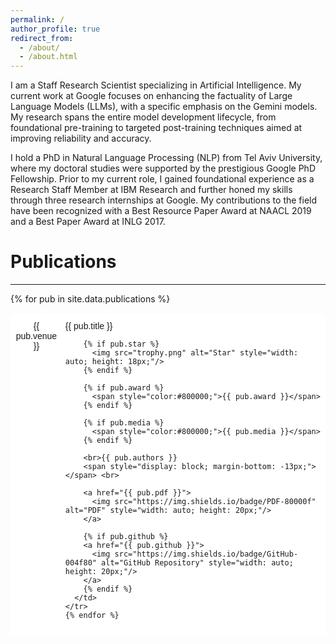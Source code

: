 ```yaml
---
permalink: /
author_profile: true
redirect_from: 
  - /about/
  - /about.html
---
```


I am a Staff Research Scientist specializing in Artificial Intelligence. My current work at Google focuses on enhancing the factuality of Large Language Models (LLMs), with a specific emphasis on the Gemini models. My research spans the entire model development lifecycle, from foundational pre-training to targeted post-training techniques aimed at improving reliability and accuracy.

I hold a PhD in Natural Language Processing (NLP) from Tel Aviv University, where my doctoral studies were supported by the prestigious Google PhD Fellowship. Prior to my current role, I gained foundational experience as a Research Staff Member at IBM Research and further honed my skills through three research internships at Google. My contributions to the field have been recognized with a Best Resource Paper Award at NAACL 2019 and a Best Paper Award at INLG 2017.

# Publications

---
<style type="text/css">
  .tg  {border-collapse:collapse;border-spacing:0;}
  .tg td{border-color:black;border-style:solid;border-width:1px;font-family:Arial, sans-serif;font-size:14px; overflow:hidden;padding:10px 5px;word-break:normal;}
  .tg th{border-color:black;border-style:solid;border-width:1px;font-family:Arial, sans-serif;font-size:14px; font-weight:normal;overflow:hidden;padding:10px 5px;word-break:normal;}
  .tg .tg-oe15{background-color:#ffffff;border-color:#ffffff;text-align:left;vertical-align:top}
  .tg .tg-wk8r{background-color:#ffffff;border-color:#ffffff;text-align:center;vertical-align:top}
</style>

<table class="tg">
  <tbody>
    {% for pub in site.data.publications %}
    <tr>
      <td class="tg-wk8r">{{ pub.venue }}</td>
      <td class="tg-oe15">
        {{ pub.title }}
        
        {% if pub.star %}
          <img src="trophy.png" alt="Star" style="width: auto; height: 18px;"/>
        {% endif %}

        {% if pub.award %}
          <span style="color:#800000;">{{ pub.award }}</span>
        {% endif %}

        {% if pub.media %}
          <span style="color:#800000;">{{ pub.media }}</span>
        {% endif %}

        <br>{{ pub.authors }}
        <span style="display: block; margin-bottom: -13px;"></span> <br> 
        
        <a href="{{ pub.pdf }}">
          <img src="https://img.shields.io/badge/PDF-80000f" alt="PDF" style="width: auto; height: 20px;"/>
        </a>
        
        {% if pub.github %}
        <a href="{{ pub.github }}">
          <img src="https://img.shields.io/badge/GitHub-004f80" alt="GitHub Repository" style="width: auto; height: 20px;"/>
        </a>
        {% endif %}
      </td>
    </tr>
    {% endfor %}
  </tbody>
</table>
